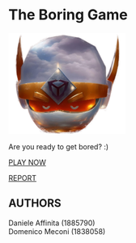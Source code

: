 # The Boring Game

<img src="src/assets/img/logo.png" alt="Logo" height="200">


Are you ready to get bored? :)

[PLAY NOW](https://sapienzainteractivegraphicscourse.github.io/final-project-theboringgame/)

[REPORT](https://github.com/SapienzaInteractiveGraphicsCourse/final-project-theboringgame/blob/main/report/Affinita_Meconi_Report.pdf)


## AUTHORS

Daniele Affinita (1885790)  
Domenico Meconi (1838058)
